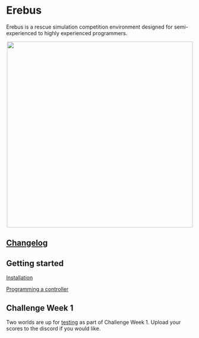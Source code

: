 # Erebus
Erebus is a rescue simulation competition environment designed for semi-experienced to highly experienced programmers. 

<p align="center"><img src="/docs/images/environment.JPG" width="500"><p/>  

## [Changelog](https://github.com/Shadow149/RescueMaze/blob/master/CHANGELOG.md)

## Getting started
[Installation](https://github.com/Shadow149/Erebus/wiki/Installation)  

[Programming a controller](https://github.com/Shadow149/Erebus/wiki/Programming-a-controller)  

## Challenge Week 1
Two worlds are up for [testing](https://github.com/Shadow149/Erebus/releases/tag/v0.1.1-alpha-w1) as part of Challenge Week 1. Upload your scores to the discord if you would like.
